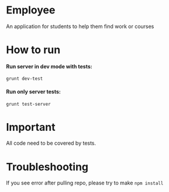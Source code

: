 # Employee

An application for students to help them find work or courses


# How to run

#### Run server in dev mode with tests:
```
grunt dev-test
```

#### Run only server tests:
```
grunt test-server
```

# Important
All code need to be covered by tests.

# Troubleshooting
If you see error after pulling repo, please try to make `npm install`